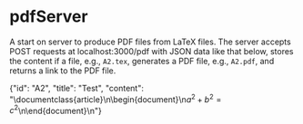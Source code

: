 # pdfServer

A start on server to produce PDF files from LaTeX files.  The server accepts POST requests 
at localhost:3000/pdf with JSON data like that below, stores the content
if a file, e.g., `A2.tex`, generates a PDF file, e.g., `A2.pdf`, and returns a link to the PDF file.

{"id": "A2", "title": "Test", "content": "\\documentclass{article}\n\\begin{document}\n$a^2 + b^2 = c^2$\n\\end{document}\n"}


